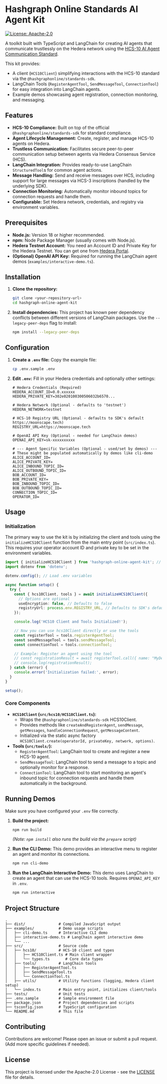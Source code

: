 # Hashgraph Online Standards AI Agent Kit

[![License: Apache-2.0](https://img.shields.io/badge/License-Apache_2.0-blue.svg)](https://opensource.org/licenses/Apache-2.0)

A toolkit built with TypeScript and LangChain for creating AI agents that communicate trustlessly on the Hedera network using the [HCS-10 AI Agent Communication Standard](https://hashgraphonline.com/docs/standards/hcs-10/).

This kit provides:

- A client (`HCS10Client`) simplifying interactions with the HCS-10 standard via the `@hashgraphonline/standards-sdk`.
- LangChain Tools (`RegisterAgentTool`, `SendMessageTool`, `ConnectionTool`) for easy integration into LangChain agents.
- Example demos showcasing agent registration, connection monitoring, and messaging.

## Features

- **HCS-10 Compliance:** Built on top of the official `@hashgraphonline/standards-sdk` for standard compliance.
- **Agent Lifecycle Management:** Create, register, and manage HCS-10 agents on Hedera.
- **Trustless Communication:** Facilitates secure peer-to-peer communication setup between agents via Hedera Consensus Service (HCS).
- **LangChain Integration:** Provides ready-to-use LangChain `StructuredTool`s for common agent actions.
- **Message Handling:** Send and receive messages over HCS, including support for large messages via HCS-3 inscriptions (handled by the underlying SDK).
- **Connection Monitoring:** Automatically monitor inbound topics for connection requests and handle them.
- **Configurable:** Set Hedera network, credentials, and registry via environment variables.

## Prerequisites

- **Node.js:** Version 18 or higher recommended.
- **npm:** Node Package Manager (usually comes with Node.js).
- **Hedera Testnet Account:** You need an Account ID and Private Key for the Hedera Testnet. You can get one from [Hedera Portal](https://portal.hedera.com/).
- **(Optional) OpenAI API Key:** Required for running the LangChain agent demos (`examples/interactive-demo.ts`).

## Installation

1.  **Clone the repository:**

    ```bash
    git clone <your-repository-url>
    cd hashgraph-online-agent-kit
    ```

2.  **Install dependencies:**
    This project has known peer dependency conflicts between different versions of LangChain packages. Use the `--legacy-peer-deps` flag to install:
    ```bash
    npm install --legacy-peer-deps
    ```

## Configuration

1.  **Create a `.env` file:** Copy the example file:

    ```bash
    cp .env.sample .env
    ```

2.  **Edit `.env`:** Fill in your Hedera credentials and optionally other settings:

    ```dotenv
    # Hedera Credentials (Required)
    HEDERA_ACCOUNT_ID=0.0.xxxxxx
    HEDERA_PRIVATE_KEY=302e020100300506032b6570...

    # Hedera Network (Optional - defaults to 'testnet')
    HEDERA_NETWORK=testnet

    # HCS-10 Registry URL (Optional - defaults to SDK's default https://moonscape.tech)
    REGISTRY_URL=https://moonscape.tech

    # OpenAI API Key (Optional - needed for LangChain demos)
    OPENAI_API_KEY=sk-xxxxxxxxxx

    # --- Agent Specific Variables (Optional - used/set by demos) ---
    # These might be populated automatically by demos like cli-demo
    ALICE_ACCOUNT_ID=
    ALICE_PRIVATE_KEY=
    ALICE_INBOUND_TOPIC_ID=
    ALICE_OUTBOUND_TOPIC_ID=
    BOB_ACCOUNT_ID=
    BOB_PRIVATE_KEY=
    BOB_INBOUND_TOPIC_ID=
    BOB_OUTBOUND_TOPIC_ID=
    CONNECTION_TOPIC_ID=
    OPERATOR_ID=
    ```

## Usage

### Initialization

The primary way to use the kit is by initializing the client and tools using the `initializeHCS10Client` function from the main entry point (`src/index.ts`). This requires your operator account ID and private key to be set in the environment variables.

```typescript
import { initializeHCS10Client } from 'hashgraph-online-agent-kit'; // Adjust path based on usage
import dotenv from 'dotenv';

dotenv.config(); // Load .env variables

async function setup() {
  try {
    const { hcs10Client, tools } = await initializeHCS10Client({
      // Options are optional
      useEncryption: false, // Defaults to false
      registryUrl: process.env.REGISTRY_URL, // Defaults to SDK's default
    });

    console.log('HCS10 Client and Tools Initialized!');

    // Now you can use hcs10Client directly or use the tools
    const registerTool = tools.registerAgentTool;
    const sendMessageTool = tools.sendMessageTool;
    const connectionTool = tools.connectionTool;

    // Example: Register an agent using the tool
    // const registrationResult = await registerTool.call({ name: "MyDemoAgent" });
    // console.log(registrationResult);
  } catch (error) {
    console.error('Initialization failed:', error);
  }
}

setup();
```

### Core Components

- **`HCS10Client` (`src/hcs10/HCS10Client.ts`):**
  - Wraps the `@hashgraphonline/standards-sdk` HCS10Client.
  - Provides methods like `createAndRegisterAgent`, `sendMessage`, `getMessages`, `handleConnectionRequest`, `getMessageContent`.
  - Initialized via the static async factory `HCS10Client.create(operatorId, privateKey, network, options)`.
- **Tools (`src/tools/`):**
  - `RegisterAgentTool`: LangChain tool to create and register a new HCS-10 agent.
  - `SendMessageTool`: LangChain tool to send a message to a topic and optionally monitor for a response.
  - `ConnectionTool`: LangChain tool to start monitoring an agent's inbound topic for connection requests and handle them automatically in the background.

## Running Demos

Make sure you have configured your `.env` file correctly.

1.  **Build the project:**

    ```bash
    npm run build
    ```

    _(Note: `npm install` also runs the build via the `prepare` script)_

2.  **Run the CLI Demo:**
    This demo provides an interactive menu to register an agent and monitor its connections.

    ```bash
    npm run cli-demo
    ```

3.  **Run the LangChain Interactive Demo:**
    This demo uses LangChain to create an agent that can use the HCS-10 tools. Requires `OPENAI_API_KEY` in `.env`.
    ```bash
    npm run interactive
    ```

## Project Structure

```
.
├── dist/               # Compiled JavaScript output
├── examples/           # Demo usage scripts
│   ├── cli-demo.ts     # Interactive CLI demo
│   ├── interactive-demo.ts # LangChain agent interactive demo
│   └── ...
├── src/                # Source code
│   ├── hcs10/          # HCS-10 client and types
│   │   ├── HCS10Client.ts # Main client wrapper
│   │   └── types.ts       # Core data types
│   ├── tools/          # LangChain tools
│   │   ├── RegisterAgentTool.ts
│   │   ├── SendMessageTool.ts
│   │   └── ConnectionTool.ts
│   ├── utils/          # Utility functions (logging, Hedera client setup)
│   └── index.ts        # Main entry point, initializes client/tools
├── tests/              # Unit tests
├── .env.sample         # Sample environment file
├── package.json        # Project dependencies and scripts
├── tsconfig.json       # TypeScript configuration
└── README.md           # This file
```

## Contributing

Contributions are welcome! Please open an issue or submit a pull request. (Add more specific guidelines if needed).

## License

This project is licensed under the Apache-2.0 License - see the [LICENSE](LICENSE) file for details.
